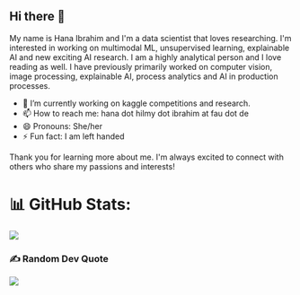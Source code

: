 ## Hi there 👋

My name is Hana Ibrahim and I'm a data scientist that loves researching. I'm interested in working on multimodal ML, unsupervised learning, explainable AI and new exciting AI research. I am a highly analytical person and I love reading as well. I have previously primarily worked on computer vision, image processing, explainable AI, process analytics and AI in production processes. 

- 🔭 I’m currently working on kaggle competitions and research.
- 📫 How to reach me: hana dot hilmy dot ibrahim at fau dot de
- 😄 Pronouns: She/her
- ⚡ Fun fact: I am left handed

Thank you for learning more about me. I'm always excited to connect with others who share my passions and interests!


# 📊 GitHub Stats:
![](https://github-readme-streak-stats.herokuapp.com/?user=hanahilmy&theme=dracula&hide_border=true)<br/>

### ✍️ Random Dev Quote
![](https://quotes-github-readme.vercel.app/api?type=horizontal&theme=dracula)

<!-- Proudly created with GPRM ( https://gprm.itsvg.in ) -->
